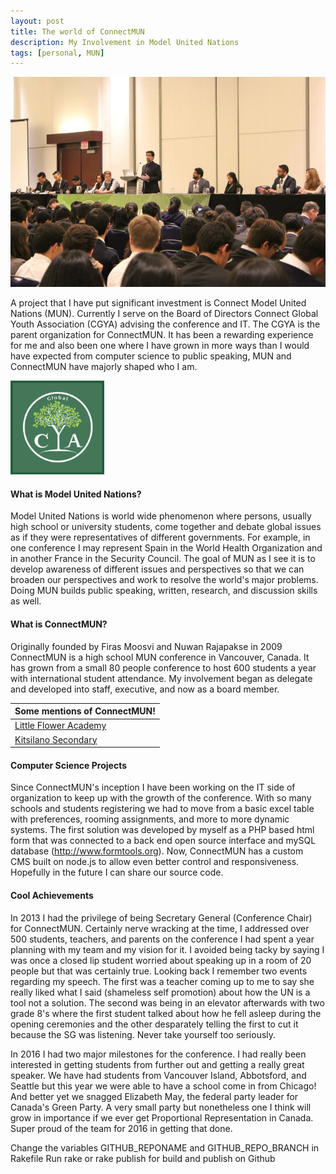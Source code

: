 ```yaml
---
layout: post  
title: The world of ConnectMUN   
description: My Involvement in Model United Nations
tags: [personal, MUN]
---
```


<img src="/img/connectmun_stage.jpg" />

A project that I have put significant investment is Connect Model United Nations (MUN). Currently I serve on the Board of Directors Connect Global Youth Association (CGYA) advising the conference and IT. The CGYA is the parent organization for ConnectMUN. It has been a rewarding experience for me and also been one where I have grown in more ways than I would have expected from computer science to public speaking, MUN and ConnectMUN have majorly shaped who I am.


<img href="http://cgya.ca" src="/img/cgyalogo.png" style = "width: 150px; text-align: center;"/>

#### What is Model United Nations?

Model United Nations is world wide phenomenon where persons, usually high school or university students, come together and debate global issues as if they were representatives of different governments. For example, in one conference I may represent Spain in the World Health Organization and in another France in the Security Council. The goal of MUN as I see it is to develop awareness of different issues and perspectives so that we can broaden our perspectives and work to resolve the world's major problems. Doing MUN builds public speaking, written, research, and discussion skills as well. 

#### What is ConnectMUN?

Originally founded by Firas Moosvi and Nuwan Rajapakse in 2009 ConnectMUN is a high school MUN conference in Vancouver, Canada. It has grown from a small 80 people conference to host 600 students a year with international student attendance. My involvement began as delegate and developed into staff, executive, and now as a board member.


| Some mentions of ConnectMUN! |
|----|
| [Little Flower Academy](http://www.lfabc.org/page/news-detail?pk=738991) |
| [Kitsilano Secondary](http://go.vsb.bc.ca/schools/kitsilano/Students/kitsdemonnewspaper/Documents/2014-12ol.pdf) |  


#### Computer Science Projects

Since ConnectMUN's inception I have been working on the IT side of organization to keep up with the growth of the conference. With so many schools and students registering we had to move from a basic excel table with preferences, rooming assignments, and more to more dynamic systems. The first solution was developed by myself as a PHP based html form that was connected to a back end open source interface and mySQL database (http://www.formtools.org). Now, ConnectMUN has a custom CMS built on node.js to allow even better control and responsiveness. Hopefully in the future I can share our source code.


#### Cool Achievements

In 2013 I had the privilege of being Secretary General (Conference Chair) for ConnectMUN. Certainly nerve wracking at the time, I addressed over 500 students, teachers, and parents on the conference I had spent a year planning with my team and my vision for it. I avoided being tacky by saying I was once a closed lip student worried about speaking up in a room of 20 people but that was certainly true. Looking back I remember two events regarding my speech. The first was a teacher coming up to me to say she really liked what I said (shameless self promotion) about how the UN is a tool not a solution. The second was being in an elevator afterwards with two grade 8's where the first student talked about how he fell asleep during the opening ceremonies and the other desparately telling the first to cut it because the SG was listening. Never take yourself too seriously.

In 2016 I had two major milestones for the conference. I had really been interested in getting students from further out and getting a really great speaker. We have had students from Vancouver Island, Abbotsford, and Seattle but this year we were able to have a school come in from Chicago! And better yet we snagged Elizabeth May, the federal party leader for Canada's Green Party. A very small party but nonetheless one I think will grow in importance if we ever get Proportional Representation in Canada. Super proud of the team for 2016 in getting that done.


Change the variables GITHUB_REPONAME and GITHUB_REPO_BRANCH in Rakefile
Run rake or rake publish for build and publish on Github